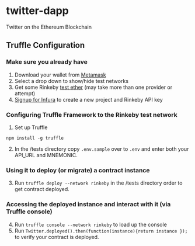# twitter-dapp
Twitter on the Ethereum Blockchain

## Truffle Configuration

### Make sure you already have
1. Download your wallet from [Metamask](https://metamask.io/)
2. Select a drop down to show/hide test networks
3. Get some Rinkeby [test ether](https://faucet.rinkeby.io/) (may take more than one provider or attempt)
4. [Signup for Infura](https://infura.io/register) to create a new project and Rinkeby API key

### Configuring Truffle Framework to the Rinkeby test network

1. Set up Truffle
```
npm install -g truffle
```

2. In the /tests directory copy `.env.sample` over to `.env` and enter both your API_URL and MNEMONIC.

### Using it to deploy (or migrate) a contract instance

3. Run `truffle deploy --network rinkeby` in the /tests directory order to get contract deployed.

### Accessing the deployed instance and interact with it (via Truffle console)

4. Run `truffle console --network rinkeby` to load up the console 
5. Run `Twitter.deployed().then(function(instance){return instance });` to verify your contract is deployed.